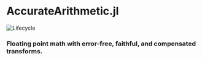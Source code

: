 # AccurateArithmetic.jl

![Lifecycle](https://img.shields.io/badge/lifecycle-experimental-orange.svg)

### Floating point math with error-free, faithful, and compensated transforms. 
